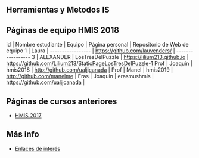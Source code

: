 ﻿## Herramientas y Metodos IS

## Páginas de equipo HMIS 2018

id | Nombre estudiante  | Equipo | Página personal | Repositorio de Web de equipo 
1 | Laura | ----------------- | https://github.com/lauvenders/ | -----------------
3 | ALEXANDER          | LosTresDelPuzzle  | https://lilium213.github.io  | https://github.com/Lilium213/StaticPageLosTresDelPuzzle-1
Prof | Joaquin | hmis2018 | http://github.com/ualjjcanada  |
Prof | Manel | hmis2019 | http://github.com/manelme  |
Eras | Joaquin | erasmushmis | https://github.com/ualjjcanada  |


## Páginas de cursos anteriores
* [HMIS 2017](index2017.md)

## Más info
* [Enlaces de interés](enlaces.md)
